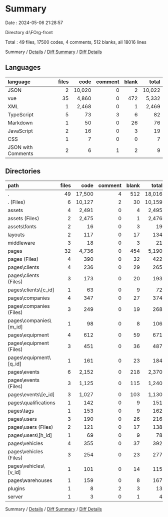 # Summary

Date : 2024-05-06 21:28:57

Directory d:\\FOrg-front

Total : 49 files,  17500 codes, 4 comments, 512 blanks, all 18016 lines

Summary / [Details](details.md) / [Diff Summary](diff.md) / [Diff Details](diff-details.md)

## Languages
| language | files | code | comment | blank | total |
| :--- | ---: | ---: | ---: | ---: | ---: |
| JSON | 2 | 10,020 | 0 | 2 | 10,022 |
| vue | 35 | 4,860 | 0 | 472 | 5,332 |
| XML | 1 | 2,468 | 0 | 1 | 2,469 |
| TypeScript | 5 | 73 | 3 | 6 | 82 |
| Markdown | 1 | 50 | 0 | 26 | 76 |
| JavaScript | 2 | 16 | 0 | 3 | 19 |
| CSS | 1 | 7 | 0 | 0 | 7 |
| JSON with Comments | 2 | 6 | 1 | 2 | 9 |

## Directories
| path | files | code | comment | blank | total |
| :--- | ---: | ---: | ---: | ---: | ---: |
| . | 49 | 17,500 | 4 | 512 | 18,016 |
| . (Files) | 6 | 10,127 | 2 | 30 | 10,159 |
| assets | 4 | 2,491 | 0 | 4 | 2,495 |
| assets (Files) | 2 | 2,475 | 0 | 1 | 2,476 |
| assets\\fonts | 2 | 16 | 0 | 3 | 19 |
| layouts | 2 | 117 | 0 | 17 | 134 |
| middleware | 3 | 18 | 0 | 3 | 21 |
| pages | 32 | 4,736 | 0 | 454 | 5,190 |
| pages (Files) | 4 | 390 | 0 | 32 | 422 |
| pages\\clients | 4 | 236 | 0 | 29 | 265 |
| pages\\clients (Files) | 3 | 173 | 0 | 20 | 193 |
| pages\\clients\\[c_id] | 1 | 63 | 0 | 9 | 72 |
| pages\\companies | 4 | 347 | 0 | 27 | 374 |
| pages\\companies (Files) | 3 | 249 | 0 | 19 | 268 |
| pages\\companies\\[m_id] | 1 | 98 | 0 | 8 | 106 |
| pages\\equipment | 4 | 612 | 0 | 59 | 671 |
| pages\\equipment (Files) | 3 | 451 | 0 | 36 | 487 |
| pages\\equipment\\[q_id] | 1 | 161 | 0 | 23 | 184 |
| pages\\events | 6 | 2,152 | 0 | 218 | 2,370 |
| pages\\events (Files) | 3 | 1,125 | 0 | 115 | 1,240 |
| pages\\events\\[e_id] | 3 | 1,027 | 0 | 103 | 1,130 |
| pages\\qualifications | 1 | 142 | 0 | 9 | 151 |
| pages\\tags | 1 | 153 | 0 | 9 | 162 |
| pages\\users | 3 | 190 | 0 | 26 | 216 |
| pages\\users (Files) | 2 | 121 | 0 | 17 | 138 |
| pages\\users\\[h_id] | 1 | 69 | 0 | 9 | 78 |
| pages\\vehicles | 4 | 355 | 0 | 37 | 392 |
| pages\\vehicles (Files) | 3 | 254 | 0 | 23 | 277 |
| pages\\vehicles\\[v_id] | 1 | 101 | 0 | 14 | 115 |
| pages\\warehouses | 1 | 159 | 0 | 8 | 167 |
| plugins | 1 | 8 | 2 | 3 | 13 |
| server | 1 | 3 | 0 | 1 | 4 |

Summary / [Details](details.md) / [Diff Summary](diff.md) / [Diff Details](diff-details.md)